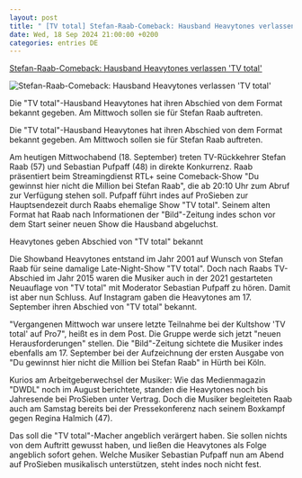```yaml
---
layout: post
title: " [TV total] Stefan-Raab-Comeback: Hausband Heavytones verlassen 'TV total'"
date: Wed, 18 Sep 2024 21:00:00 +0200
categories: entries DE
---
```

[Stefan-Raab-Comeback: Hausband Heavytones verlassen 'TV total'](https://www.stern.de/kultur/stefan-raab-comeback--hausband-heavytones-verlassen--tv-total--35075300.html)

![Stefan-Raab-Comeback: Hausband Heavytones verlassen 'TV total'](https://image.stern.de/35075304/t/6A/v1/w1440/r1.7778/-/18--hausband-heavytones-verlassen--tv-total----16-9---spoton-article-1075543.jpg)

Die "TV total"-Hausband Heavytones hat ihren Abschied von dem Format bekannt gegeben. Am Mittwoch sollen sie für Stefan Raab auftreten.

Die "TV total"-Hausband Heavytones hat ihren Abschied von dem Format bekannt gegeben. Am Mittwoch sollen sie für Stefan Raab auftreten.

Am heutigen Mittwochabend (18. September) treten TV-Rückkehrer Stefan Raab (57) und Sebastian Pufpaff (48) in direkte Konkurrenz. Raab präsentiert beim Streamingdienst RTL+ seine Comeback-Show "Du gewinnst hier nicht die Million bei Stefan Raab", die ab 20:10 Uhr zum Abruf zur Verfügung stehen soll. Pufpaff führt indes auf ProSieben zur Hauptsendezeit durch Raabs ehemalige Show "TV total". Seinem alten Format hat Raab nach Informationen der "Bild"-Zeitung indes schon vor dem Start seiner neuen Show die Hausband abgeluchst.

Heavytones geben Abschied von "TV total" bekannt

Die Showband Heavytones entstand im Jahr 2001 auf Wunsch von Stefan Raab für seine damalige Late-Night-Show "TV total". Doch nach Raabs TV-Abschied im Jahr 2015 waren die Musiker auch in der 2021 gestarteten Neuauflage von "TV total" mit Moderator Sebastian Pufpaff zu hören. Damit ist aber nun Schluss. Auf Instagram gaben die Heavytones am 17. September ihren Abschied von "TV total" bekannt.

"Vergangenen Mittwoch war unsere letzte Teilnahme bei der Kultshow 'TV total' auf Pro7", heißt es in dem Post. Die Gruppe werde sich jetzt "neuen Herausforderungen" stellen. Die "Bild"-Zeitung sichtete die Musiker indes ebenfalls am 17. September bei der Aufzeichnung der ersten Ausgabe von "Du gewinnst hier nicht die Million bei Stefan Raab" in Hürth bei Köln.

Kurios am Arbeitgeberwechsel der Musiker: Wie das Medienmagazin "DWDL" noch im August berichtete, standen die Heavytones noch bis Jahresende bei ProSieben unter Vertrag. Doch die Musiker begleiteten Raab auch am Samstag bereits bei der Pressekonferenz nach seinem Boxkampf gegen Regina Halmich (47).

Das soll die "TV total"-Macher angeblich verärgert haben. Sie sollen nichts von dem Auftritt gewusst haben, und ließen die Heavytones als Folge angeblich sofort gehen. Welche Musiker Sebastian Pufpaff nun am Abend auf ProSieben musikalisch unterstützen, steht indes noch nicht fest.

